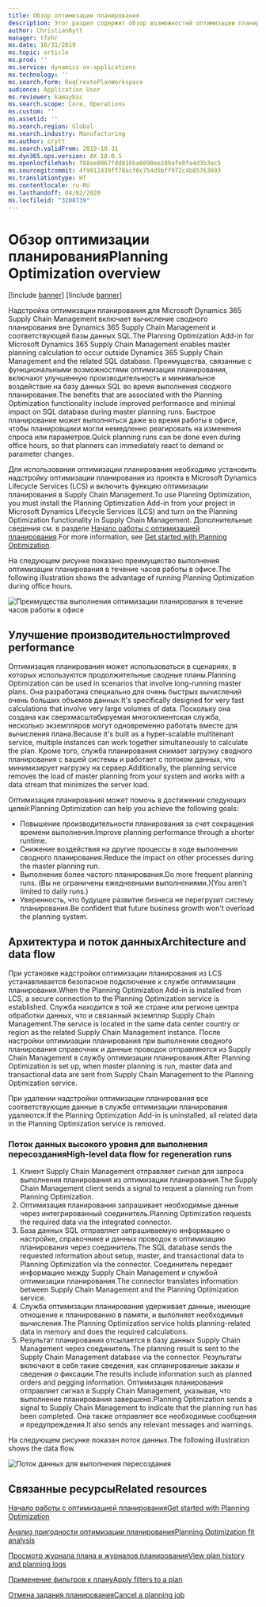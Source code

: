 ```yaml
---
title: Обзор оптимизации планирования
description: Этот раздел содержит обзор возможностей оптимизации планирования.
author: ChristianRytt
manager: tfehr
ms.date: 10/31/2019
ms.topic: article
ms.prod: ''
ms.service: dynamics-ax-applications
ms.technology: ''
ms.search.form: ReqCreatePlanWorkspace
audience: Application User
ms.reviewer: kamaybac
ms.search.scope: Core, Operations
ms.custom: ''
ms.assetid: ''
ms.search.region: Global
ms.search.industry: Manufacturing
ms.author: crytt
ms.search.validFrom: 2019-10-31
ms.dyn365.ops.version: AX 10.0.5
ms.openlocfilehash: f88ee8067fdd816ba6890ee28bafe8fa4d3b3ac5
ms.sourcegitcommit: 4f9912439ff78acf0c754d5bff972c4b85763093
ms.translationtype: HT
ms.contentlocale: ru-RU
ms.lasthandoff: 04/02/2020
ms.locfileid: "3208739"
---
```

# <a name="planning-optimization-overview"></a><span data-ttu-id="ddc02-103">Обзор оптимизации планирования</span><span class="sxs-lookup"><span data-stu-id="ddc02-103">Planning Optimization overview</span></span>

[!include [banner](../../includes/banner.md)]
[!include [banner](../../includes/preview-banner.md)]

<span data-ttu-id="ddc02-104">Надстройка оптимизации планирования для Microsoft Dynamics 365 Supply Chain Management включает вычисление сводного планирования вне Dynamics 365 Supply Chain Management и соответствующей базы данных SQL.</span><span class="sxs-lookup"><span data-stu-id="ddc02-104">The Planning Optimization Add-in for Microsoft Dynamics 365 Supply Chain Management enables master planning calculation to occur outside Dynamics 365 Supply Chain Management and the related SQL database.</span></span> <span data-ttu-id="ddc02-105">Преимущества, связанные с функциональными возможностями оптимизации планирования, включают улучшенную производительность и минимальное воздействие на базу данных SQL во время выполнения сводного планирования.</span><span class="sxs-lookup"><span data-stu-id="ddc02-105">The benefits that are associated with the Planning Optimization functionality include improved performance and minimal impact on SQL database during master planning runs.</span></span> <span data-ttu-id="ddc02-106">Быстрое планирование может выполняться даже во время работы в офисе, чтобы планировщики могли немедленно реагировать на изменения спроса или параметров.</span><span class="sxs-lookup"><span data-stu-id="ddc02-106">Quick planning runs can be done even during office hours, so that planners can immediately react to demand or parameter changes.</span></span>

<span data-ttu-id="ddc02-107">Для использования оптимизации планирования необходимо установить надстройку оптимизации планирования из проекта в Microsoft Dynamics Lifecycle Services (LCS) и включить функцию оптимизации планирования в Supply Chain Management.</span><span class="sxs-lookup"><span data-stu-id="ddc02-107">To use Planning Optimization, you must install the Planning Optimization Add-in from your project in Microsoft Dynamics Lifecycle Services (LCS) and turn on the Planning Optimization functionality in Supply Chain Management.</span></span> <span data-ttu-id="ddc02-108">Дополнительные сведения см. в разделе [Начало работы с оптимизацией планирования](get-started.md).</span><span class="sxs-lookup"><span data-stu-id="ddc02-108">For more information, see [Get started with Planning Optimization](get-started.md).</span></span>

<span data-ttu-id="ddc02-109">На следующем рисунке показано преимущество выполнения оптимизации планирования в течение часов работы в офисе.</span><span class="sxs-lookup"><span data-stu-id="ddc02-109">The following illustration shows the advantage of running Planning Optimization during office hours.</span></span>

![Преимущества выполнения оптимизации планирования в течение часов работы в офисе](media/PlanningOptimization1.png)

## <a name="improved-performance"></a><span data-ttu-id="ddc02-111">Улучшение производительности</span><span class="sxs-lookup"><span data-stu-id="ddc02-111">Improved performance</span></span>

<span data-ttu-id="ddc02-112">Оптимизация планирования может использоваться в сценариях, в которых используются продолжительные сводные планы.</span><span class="sxs-lookup"><span data-stu-id="ddc02-112">Planning Optimization can be used in scenarios that involve long-running master plans.</span></span> <span data-ttu-id="ddc02-113">Она разработана специально для очень быстрых вычислений очень больших объемов данных.</span><span class="sxs-lookup"><span data-stu-id="ddc02-113">It's specifically designed for very fast calculations that involve very large volumes of data.</span></span> <span data-ttu-id="ddc02-114">Поскольку она создана как сверхмасштабируемая многоклиентская служба, несколько экземпляров могут одновременно работать вместе для вычисления плана.</span><span class="sxs-lookup"><span data-stu-id="ddc02-114">Because it's built as a hyper-scalable multitenant service, multiple instances can work together simultaneously to calculate the plan.</span></span> <span data-ttu-id="ddc02-115">Кроме того, служба планирования снимает загрузку сводного планирования с вашей системы и работает с потоком данных, что минимизирует нагрузку на сервер.</span><span class="sxs-lookup"><span data-stu-id="ddc02-115">Additionally, the planning service removes the load of master planning from your system and works with a data stream that minimizes the server load.</span></span>

<span data-ttu-id="ddc02-116">Оптимизация планирования может помочь в достижении следующих целей:</span><span class="sxs-lookup"><span data-stu-id="ddc02-116">Planning Optimization can help you achieve the following goals:</span></span>

- <span data-ttu-id="ddc02-117">Повышение производительности планирования за счет сокращения времени выполнения.</span><span class="sxs-lookup"><span data-stu-id="ddc02-117">Improve planning performance through a shorter runtime.</span></span>
- <span data-ttu-id="ddc02-118">Снижение воздействия на другие процессы в ходе выполнения сводного планирования.</span><span class="sxs-lookup"><span data-stu-id="ddc02-118">Reduce the impact on other processes during the master planning run.</span></span>
- <span data-ttu-id="ddc02-119">Выполнение более частого планирования.</span><span class="sxs-lookup"><span data-stu-id="ddc02-119">Do more frequent planning runs.</span></span> <span data-ttu-id="ddc02-120">(Вы не ограничены ежедневными выполнениями.)</span><span class="sxs-lookup"><span data-stu-id="ddc02-120">(You aren't limited to daily runs.)</span></span>
- <span data-ttu-id="ddc02-121">Уверенность, что будущее развитие бизнеса не перегрузит систему планирования.</span><span class="sxs-lookup"><span data-stu-id="ddc02-121">Be confident that future business growth won't overload the planning system.</span></span>

## <a name="architecture-and-data-flow"></a><span data-ttu-id="ddc02-122">Архитектура и поток данных</span><span class="sxs-lookup"><span data-stu-id="ddc02-122">Architecture and data flow</span></span>

<span data-ttu-id="ddc02-123">При установке надстройки оптимизации планирования из LCS устанавливается безопасное подключение к службе оптимизации планирования.</span><span class="sxs-lookup"><span data-stu-id="ddc02-123">When the Planning Optimization Add-in is installed from LCS, a secure connection to the Planning Optimization service is established.</span></span> <span data-ttu-id="ddc02-124">Служба находится в той же стране или регионе центра обработки данных, что и связанный экземпляр Supply Chain Management.</span><span class="sxs-lookup"><span data-stu-id="ddc02-124">The service is located in the same data center country or region as the related Supply Chain Management instance.</span></span> <span data-ttu-id="ddc02-125">После настройки оптимизации планирования при выполнении сводного планирования справочник и данные проводок отправляются из Supply Chain Management в службу оптимизации планирования.</span><span class="sxs-lookup"><span data-stu-id="ddc02-125">After Planning Optimization is set up, when master planning is run, master data and transactional data are sent from Supply Chain Management to the Planning Optimization service.</span></span>

<span data-ttu-id="ddc02-126">При удалении надстройки оптимизации планирования все соответствующие данные в службе оптимизации планирования удаляются.</span><span class="sxs-lookup"><span data-stu-id="ddc02-126">If the Planning Optimization Add-in is uninstalled, all related data in the Planning Optimization service is removed.</span></span>

### <a name="high-level-data-flow-for-regeneration-runs"></a><span data-ttu-id="ddc02-127">Поток данных высокого уровня для выполнения пересоздания</span><span class="sxs-lookup"><span data-stu-id="ddc02-127">High-level data flow for regeneration runs</span></span>

1. <span data-ttu-id="ddc02-128">Клиент Supply Chain Management отправляет сигнал для запроса выполнения планирования из оптимизации планирования.</span><span class="sxs-lookup"><span data-stu-id="ddc02-128">The Supply Chain Management client sends a signal to request a planning run from Planning Optimization.</span></span>
2. <span data-ttu-id="ddc02-129">Оптимизация планирования запрашивает необходимые данные через интегрированный соединитель.</span><span class="sxs-lookup"><span data-stu-id="ddc02-129">Planning Optimization requests the required data via the integrated connector.</span></span>
3. <span data-ttu-id="ddc02-130">База данных SQL отправляет запрашиваемую информацию о настройке, справочнике и данных проводок в оптимизацию планирования через соединитель.</span><span class="sxs-lookup"><span data-stu-id="ddc02-130">The SQL database sends the requested information about setup, master, and transactional data to Planning Optimization via the connector.</span></span> <span data-ttu-id="ddc02-131">Соединитель передает информацию между Supply Chain Management и службой оптимизации планирования.</span><span class="sxs-lookup"><span data-stu-id="ddc02-131">The connector translates information between Supply Chain Management and the Planning Optimization service.</span></span>
4. <span data-ttu-id="ddc02-132">Служба оптимизации планирования удерживает данные, имеющие отношение к планированию в памяти, и выполняет необходимые вычисления.</span><span class="sxs-lookup"><span data-stu-id="ddc02-132">The Planning Optimization service holds planning-related data in memory and does the required calculations.</span></span>
5. <span data-ttu-id="ddc02-133">Результат планирования отсылается в базу данных Supply Chain Management через соединитель.</span><span class="sxs-lookup"><span data-stu-id="ddc02-133">The planning result is sent to the Supply Chain Management database via the connector.</span></span> <span data-ttu-id="ddc02-134">Результаты включают в себя такие сведения, как спланированные заказы и сведения о фиксации.</span><span class="sxs-lookup"><span data-stu-id="ddc02-134">The results include information such as planned orders and pegging information.</span></span> <span data-ttu-id="ddc02-135">Оптимизация планирования отправляет сигнал в Supply Chain Management, указывая, что выполнение планирования завершено.</span><span class="sxs-lookup"><span data-stu-id="ddc02-135">Planning Optimization sends a signal to Supply Chain Management to indicate that the planning run has been completed.</span></span> <span data-ttu-id="ddc02-136">Она также отправляет все необходимые сообщения и предупреждения.</span><span class="sxs-lookup"><span data-stu-id="ddc02-136">It also sends any relevant messages and warnings.</span></span>

<span data-ttu-id="ddc02-137">На следующем рисунке показан поток данных.</span><span class="sxs-lookup"><span data-stu-id="ddc02-137">The following illustration shows the data flow.</span></span>

![Поток данных для выполнения пересоздания](media/PlanningOptimization2.png)

## <a name="related-resources"></a><span data-ttu-id="ddc02-139">Связанные ресурсы</span><span class="sxs-lookup"><span data-stu-id="ddc02-139">Related resources</span></span>

[<span data-ttu-id="ddc02-140">Начало работы с оптимизацией планирования</span><span class="sxs-lookup"><span data-stu-id="ddc02-140">Get started with Planning Optimization</span></span>](get-started.md)

[<span data-ttu-id="ddc02-141">Анализ пригодности оптимизации планирования</span><span class="sxs-lookup"><span data-stu-id="ddc02-141">Planning Optimization fit analysis</span></span>](planning-optimization-fit-analysis.md)

[<span data-ttu-id="ddc02-142">Просмотр журнала плана и журналов планирования</span><span class="sxs-lookup"><span data-stu-id="ddc02-142">View plan history and planning logs</span></span>](plan-history-logs.md)

[<span data-ttu-id="ddc02-143">Применение фильтров к плану</span><span class="sxs-lookup"><span data-stu-id="ddc02-143">Apply filters to a plan</span></span>](plan-filters.md)

[<span data-ttu-id="ddc02-144">Отмена задания планирования</span><span class="sxs-lookup"><span data-stu-id="ddc02-144">Cancel a planning job</span></span>](cancel-planning-job.md)
